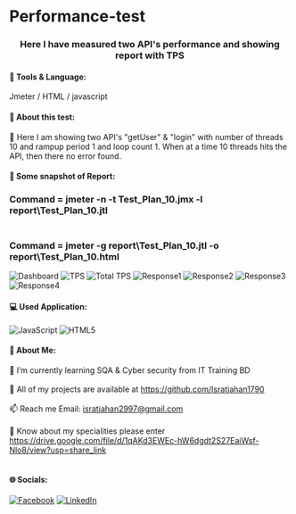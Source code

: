 # Performance-test
<h3 align="center">Here I have measured two API's performance and showing report with TPS</h3>

#### 👯 Tools & Language: 
Jmeter /  HTML / javascript

#### 💫 About this test:
🔭 Here I am showing two API's "getUser" & "login" with number of threads 10 and rampup period 1 and loop count 1. When at a time 10 threads hits the API, then there no error found. 

#### 👯 Some snapshot of Report:

### Command = jmeter -n -t Test_Plan_10.jmx -l report\Test_Plan_10.jtl<br><br>
### Command = jmeter -g report\Test_Plan_10.jtl -o report\Test_Plan_10.html
![Dashboard](https://user-images.githubusercontent.com/112747904/199403786-4e7b62c1-90a1-49f7-9d08-9fe26074503a.PNG)
![TPS](https://user-images.githubusercontent.com/112747904/199403934-626684ce-3044-4194-9fb3-15198658d8ad.PNG)
![Total TPS](https://user-images.githubusercontent.com/112747904/199403938-2ccd4734-a353-4505-8038-acd87a1de895.PNG)
![Response1](https://user-images.githubusercontent.com/112747904/199403825-239fe3dd-384a-46c9-aeaa-13d83080fdc8.PNG)
![Response2](https://user-images.githubusercontent.com/112747904/199403824-b267f89a-202d-4b48-8b6c-63f581ff1293.PNG)
![Response3](https://user-images.githubusercontent.com/112747904/199403848-6d772247-045d-4c57-b90b-0e94dc631996.PNG)
![Response4](https://user-images.githubusercontent.com/112747904/199403855-61c41c34-a4f3-46d4-b9dc-f5a9e5f130bd.PNG)


#### 💻 Used Application:
![JavaScript](https://img.shields.io/badge/javascript-%23323330.svg?style=for-the-badge&logo=javascript&logoColor=%23F7DF1E) 
![HTML5](https://img.shields.io/badge/html5-%23E34F26.svg?style=for-the-badge&logo=html5&logoColor=white) 

#### 💫 About Me:
🌱 I’m currently learning SQA & Cyber security from IT Training BD<br><br>👯 All of my projects are available at https://github.com/Isratjahan1790<br><br>📫 Reach me Email: isratjahan2997@gmail.com<br><br>🔭 Know about my specialities please enter https://drive.google.com/file/d/1qAKd3EWEc-hW6dgdt2S27EaiWsf-Nlo8/view?usp=share_link<br><br>


#### 🌐 Socials:
[![Facebook](https://img.shields.io/badge/Facebook-%231877F2.svg?logo=Facebook&logoColor=white)](https://facebook.com/ishratjahan.1790) 
[![LinkedIn](https://img.shields.io/badge/LinkedIn-%230077B5.svg?logo=linkedin&logoColor=white)](https://linkedin.com/in/israt-jahan1790) 

